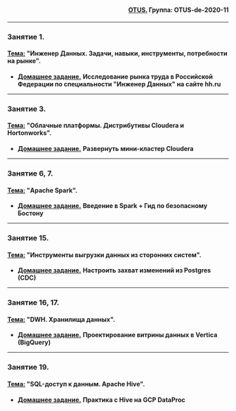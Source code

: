 #

<div align="right"><h4><a href="https://otus.ru/">OTUS.</a> Группа: OTUS-de-2020-11</h4></div>

***

### **Занятие 1.**
#### <u>Тема:</u> "Инженер Данных. Задачи, навыки, инструменты, потребности на рынке".

- [**Домашнее задание.**](https://github.com/radchenkoam/OTUS-de-2020-11/blob/dev/homeworks/hw1.md "Ctrl+click->new tab") **Исследование рынка труда в Российской Федерации по специальности "Инженер Данных" на сайте hh.ru**

***

### **Занятие 3.**
#### <u>Тема:</u> "Облачные платформы. Дистрибутивы Cloudera и Hortonworks".

- [**Домашнее задание.**](https://github.com/radchenkoam/OTUS-de-2020-11/blob/dev/homeworks/hw2.md "Ctrl+click->new tab") **Развернуть мини-кластер Cloudera**

***

### **Занятие 6, 7.**
#### <u>Тема:</u> "Apache Spark".

- [**Домашнее задание.**](https://github.com/radchenkoam/OTUS-de-2020-11/blob/dev/homeworks/hw3.md "Ctrl+click->new tab") **Введение в Spark + Гид по безопасному Бостону**

***

### **Занятие 15.**
#### <u>Тема:</u> "Инструменты выгрузки данных из сторонних систем".

- [**Домашнее задание.**](https://github.com/radchenkoam/OTUS-de-2020-11/blob/dev/homeworks/hw4.md "Ctrl+click->new tab") **Настроить захват изменений из Postgres (CDC)**

***

### **Занятие 16, 17.**
#### <u>Тема:</u> "DWH. Хранилища данных".

- [**Домашнее задание.**](https://github.com/radchenkoam/OTUS-de-2020-11/blob/dev/homeworks/hw5.md "Ctrl+click->new tab") **Проектирование витрины данных в Vertica (BigQuery)**

***

### **Занятие 19.**
#### <u>Тема:</u> "SQL-доступ к данным. Apache Hive".

- [**Домашнее задание.**](https://github.com/radchenkoam/OTUS-de-2020-11/blob/dev/homeworks/hw6.md "Ctrl+click->new tab") **Практика с Hive на GCP DataProc**
